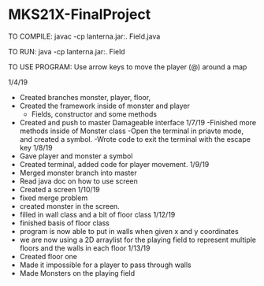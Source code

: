 # MKS21X-FinalProject
TO COMPILE:
javac -cp lanterna.jar:. Field.java

TO RUN:
java -cp lanterna.jar:. Field

TO USE PROGRAM: 
Use arrow keys to move the player (@) around a map 


1/4/19
  - Created branches monster, player, floor,
  - Created the framework inside of monster and player
    - Fields, constructor and some methods
  - Created and push to master Damageable interface 
1/7/19
  -Finished more methods inside of Monster class
  -Open the terminal in priavte mode, and created a symbol.
  -Wrote code to exit the terminal with the escape key 
1/8/19
  - Gave player and monster a symbol
  - Created terminal, added code for player movement.
1/9/19 
  - Merged monster branch into master
  - Read java doc on how to use screen 
  - Created a screen 
1/10/19
  - fixed merge problem 
  - created monster in the screen.
  - filled in wall class and a bit of floor class 
1/12/19
  - finished basis of floor class 
  - program is now able to put in walls when given x and y coordinates
  - we are now using a 2D arraylist for the playing field to represent multiple floors and the walls in each floor
1/13/19
  - Created floor one
  - Made it impossible for a player to pass through walls
  - Made Monsters on the playing field
  
